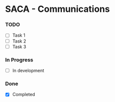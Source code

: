# SACA - Communications

### TODO

- [ ] Task 1
- [ ] Task 2
- [ ] Task 3

### In Progress

- [ ] In development

### Done

- [x] Completed